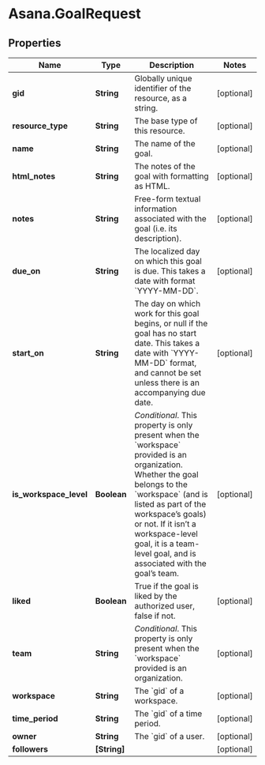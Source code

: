 # Asana.GoalRequest

## Properties
Name | Type | Description | Notes
------------ | ------------- | ------------- | -------------
**gid** | **String** | Globally unique identifier of the resource, as a string. | [optional] 
**resource_type** | **String** | The base type of this resource. | [optional] 
**name** | **String** | The name of the goal. | [optional] 
**html_notes** | **String** | The notes of the goal with formatting as HTML. | [optional] 
**notes** | **String** | Free-form textual information associated with the goal (i.e. its description). | [optional] 
**due_on** | **String** | The localized day on which this goal is due. This takes a date with format &#x60;YYYY-MM-DD&#x60;. | [optional] 
**start_on** | **String** | The day on which work for this goal begins, or null if the goal has no start date. This takes a date with &#x60;YYYY-MM-DD&#x60; format, and cannot be set unless there is an accompanying due date. | [optional] 
**is_workspace_level** | **Boolean** | *Conditional*. This property is only present when the &#x60;workspace&#x60; provided is an organization. Whether the goal belongs to the &#x60;workspace&#x60; (and is listed as part of the workspace’s goals) or not. If it isn’t a workspace-level goal, it is a team-level goal, and is associated with the goal’s team. | [optional] 
**liked** | **Boolean** | True if the goal is liked by the authorized user, false if not. | [optional] 
**team** | **String** | *Conditional*. This property is only present when the &#x60;workspace&#x60; provided is an organization. | [optional] 
**workspace** | **String** | The &#x60;gid&#x60; of a workspace. | [optional] 
**time_period** | **String** | The &#x60;gid&#x60; of a time period. | [optional] 
**owner** | **String** | The &#x60;gid&#x60; of a user. | [optional] 
**followers** | **[String]** |  | [optional] 

